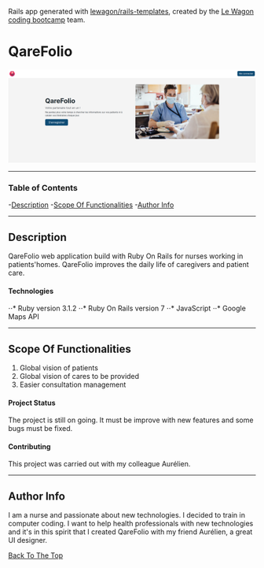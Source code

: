 Rails app generated with [lewagon/rails-templates](https://github.com/lewagon/rails-templates), created by the [Le Wagon coding bootcamp](https://www.lewagon.com) team.

# QareFolio
![Project Image](app/assets/images/photo_accueil.png)

---

### Table of Contents

-[Description](#description)
-[Scope Of Functionalities](#scope-of-functionalities)
-[Author Info](#author-info)

---

## Description
QareFolio web application build with Ruby On Rails for nurses working in patients'homes. QareFolio improves the daily life of caregivers and patient care.

#### Technologies

⋅⋅* Ruby version 3.1.2
⋅⋅* Ruby On Rails version 7
⋅⋅* JavaScript
⋅⋅* Google Maps API

---

## Scope Of Functionalities

1. Global vision of patients
2. Global vision of cares to be provided
3. Easier consultation management

#### Project Status
The project is still on going. It must be improve with new features and some bugs must be fixed.

#### Contributing
This project was carried out with my colleague Aurélien.

---

## Author Info
I am a nurse and passionate about new technologies. I decided to train in computer coding. I want to help health professionals with new technologies and it's in this spirit that I created QareFolio with my friend Aurélien, a great UI designer.

[Back To The Top](#QareFolio)

